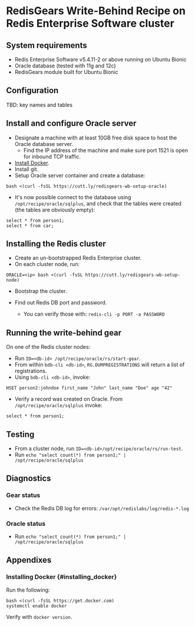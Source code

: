 # RedisGears Write-Behind Recipe on Redis Enterprise Software cluster

## System requirements

* Redis Enterprise Software v5.4.11-2 or above running on Ubuntu Bionic
* Oracle database (tested with 11g and 12c)
* RedisGears module built for Ubuntu Bionic

## Configuration

TBD: key names and tables

## Install and configure Oracle server

* Designate a machine with at least 10GB free disk space to host the Oracle database server.
  * Find the IP address of the machine and make sure port 1521 is open for inbound TCP traffic.
* [Install Docker](#insalling_docker).
* Install git.
* Setup Oracle server container and create a database:
```
bash <(curl -fsSL https://cutt.ly/redisgears-wb-setup-oracle)
```
* It's now possible connect to the database using `/opt/recipe/oracle/sqlplus`, and check that the tables were created (the tables are obviously empty):
```
select * from person1;
select * from car;
```
## Installing the Redis cluster

* Create an un-bootstrapped Redis Enterprise cluster.
* On each cluster node, run:
```
ORACLE=<ip> bash <(curl -fsSL https://cutt.ly/redisgears-wb-setup-node)
```
* Bootstrap the cluster.

* Find out Redis DB port and password.

  * You can verify those with: `redis-cli -p PORT -a PASSWORD`

## Running the write-behind gear

On one of the Redis cluster nodes:

* Run `ID=<db-id> /opt/recipe/oracle/rs/start-gear`.
* From within `bdb-cli <db-id>`, `RG.DUMPREGISTRATIONS` will return a list of registrations.
* Using `bdb-cli <db-id>`, invoke:
```
HSET person2:johndoe first_name "John" last_name "Doe" age "42"
```
* Verify a record was created on Oracle. From ```/opt/recipe/oracle/sqlplus``` invoke:
```
select * from person1;
```

## Testing

* From a cluster node, run `ID=<db-id>/opt/recipe/oracle/rs/run-test`.
* Run `echo "select count(*) from person1;" | /opt/recipe/oracle/sqlplus`

## Diagnostics

### Gear status

* Check the Redis DB log for errors: `/var/opt/redislabs/log/redis-*.log`

### Oracle status

* Run `echo "select count(*) from person1;" | /opt/recipe/oracle/sqlplus`

## Appendixes

### Installing Docker {#installing_docker}
Run the following:
```
bash <(curl -fsSL https://get.docker.com)
systemctl enable docker
```

Verify with ```docker version```.


